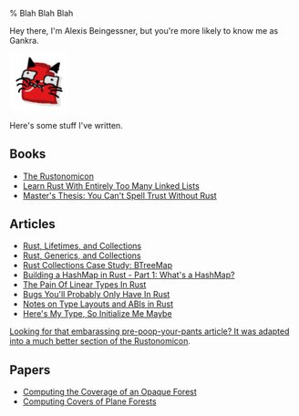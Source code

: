 % Blah Blah Blah

Hey there, I'm Alexis Beingessner, but you're more likely to know me as Gankra.

<img src="avatar.png" width="20%"></img>

Here's some stuff I've written.



## Books

* [The Rustonomicon](https://doc.rust-lang.org/nightly/nomicon/)
* [Learn Rust With Entirely Too Many Linked Lists](https://rust-unofficial.github.io/too-many-lists/)
* [Master's Thesis: You Can't Spell Trust Without Rust](thesis.pdf)



## Articles


* [Rust, Lifetimes, and Collections](rust-lifetimes-and-collections/)
* [Rust, Generics, and Collections](rust-generics-and-collections/)
* [Rust Collections Case Study: BTreeMap](rust-btree-case/)
* [Building a HashMap in Rust - Part 1: What's a HashMap?](robinhood-part-1/)
* [The Pain Of Linear Types In Rust](linear-rust/)
* [Bugs You'll Probably Only Have In Rust](only-in-rust/)
* [Notes on Type Layouts and ABIs in Rust](rust-layouts-and-abis/)
* [Here's My Type, So Initialize Me Maybe](initialize-me-maybe/)

[Looking for that embarassing pre-poop-your-pants article? It was adapted into a much better section of the Rustonomicon](https://doc.rust-lang.org/nightly/nomicon/leaking.html).


## Papers

* [Computing the Coverage of an Opaque Forest](opaque-forest.pdf)
* [Computing Covers of Plane Forests](phi-covers.pdf)

